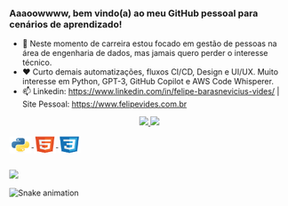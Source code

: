 ### Aaaoowwww, bem vindo(a) ao meu GitHub pessoal para cenários de aprendizado! 

- 🌱 Neste momento de carreira estou focado em gestão de pessoas na área de engenharia de dados, mas jamais quero perder o interesse técnico.
- ❤️ Curto demais automatizações, fluxos CI/CD, Design e UI/UX. Muito interesse em Python, GPT-3, GitHub Copilot e AWS Code Whisperer.
- 📫 Linkedin: https://www.linkedin.com/in/felipe-barasnevicius-vides/ | Site Pessoal: https://www.felipevides.com.br

<div align="center">
  <a href="https://www.felipevides.com.br">
  <img height="180em" src="https://github-readme-stats.vercel.app/api?username=barasnevicius&show_icons=true&theme=dark&include_all_commits=true&count_private=true"/>
  <img height="180em" src="https://github-readme-stats.vercel.app/api/top-langs/?username=barasnevicius&layout=compact&langs_count=7&theme=dark"/>
</div>
  
<div style="display: inline_block"><br>
  <img align="center" alt="Bara-Python" height="30" width="40" src="https://raw.githubusercontent.com/devicons/devicon/master/icons/python/python-original.svg">
  <img align="center" alt="Bara-HTML" height="30" width="40" src="https://raw.githubusercontent.com/devicons/devicon/master/icons/html5/html5-original.svg">
  <img align="center" alt="Bara-CSS" height="30" width="40" src="https://raw.githubusercontent.com/devicons/devicon/master/icons/css3/css3-original.svg">
</div>
  
##
 
<div> 
  <a href="https://www.linkedin.com/in/felipe-barasnevicius-vides/" target="_blank"><img src="https://img.shields.io/badge/-LinkedIn-%230077B5?style=for-the-badge&logo=linkedin&logoColor=white" target="_blank"></a> 
 
  ![Snake animation](https://github.com/barasnevicius/barasnevicius/blob/output/github-contribution-grid-snake.svg)
 
</div>
